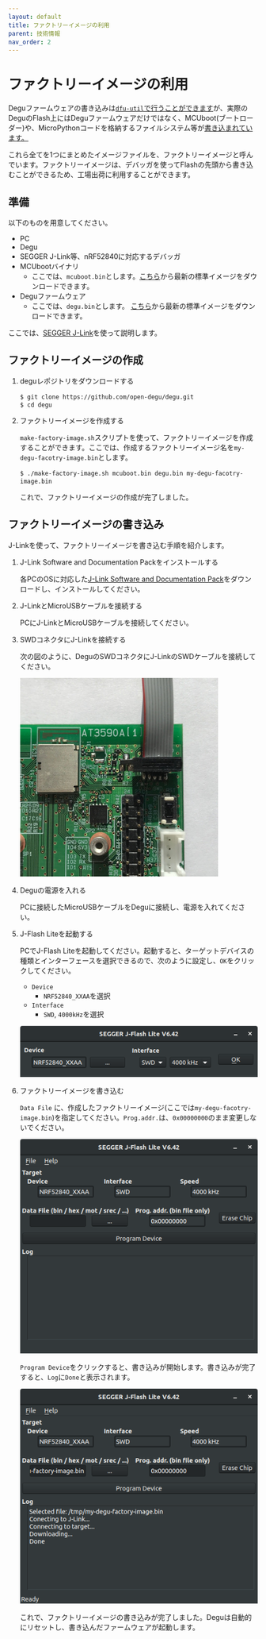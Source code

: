 ```yaml
---
layout: default
title: ファクトリーイメージの利用
parent: 技術情報
nav_order: 2
---
```


# ファクトリーイメージの利用

Deguファームウェアの書き込みは[`dfu-util`で行うことができます](../user_manual/20_software_update.md)が、実際のDeguのFlash上にはDeguファームウェアだけではなく、MCUboot(ブートローダー)や、MicroPythonコードを格納するファイルシステム等が[書き込まれています。](flash_memory_map.md)

これら全てを1つにまとめたイメージファイルを、ファクトリーイメージと呼んでいます。ファクトリーイメージは、デバッガを使ってFlashの先頭から書き込むことができるため、工場出荷に利用することができます。

## 準備

以下のものを用意してください。

* PC
* Degu
* SEGGER J-Link等、nRF52840に対応するデバッガ
* MCUbootバイナリ
  * ここでは、`mcuboot.bin`とします。[こちら](https://github.com/open-degu/mcuboot/releases)から最新の標準イメージをダウンロードできます。
* Deguファームウェア
  * ここでは、`degu.bin`とします。 [こちら](https://github.com/open-degu/degu/releases)から最新の標準イメージをダウンロードできます。

ここでは、[SEGGER J-Link](https://www.segger.com/products/debug-probes/j-link/)を使って説明します。

## ファクトリーイメージの作成

1. deguレポジトリをダウンロードする

    ```
    $ git clone https://github.com/open-degu/degu.git
    $ cd degu
    ```

1. ファクトリーイメージを作成する

    `make-factory-image.sh`スクリプトを使って、ファクトリーイメージを作成することができます。ここでは、作成するファクトリーイメージ名を`my-degu-facotry-image.bin`とします。

    ```
    $ ./make-factory-image.sh mcuboot.bin degu.bin my-degu-facotry-image.bin
    ```

    これで、ファクトリーイメージの作成が完了しました。

## ファクトリーイメージの書き込み

J-Linkを使って、ファクトリーイメージを書き込む手順を紹介します。

1. J-Link Software and Documentation Packをインストールする

    各PCのOSに対応した[J-Link Software and Documentation Pack](https://www.segger.com/downloads/jlink/#J-LinkSoftwareAndDocumentationPack)をダウンロードし、インストールしてください。

1. J-LinkとMicroUSBケーブルを接続する

    PCにJ-LinkとMicroUSBケーブルを接続してください。

1. SWDコネクタにJ-Linkを接続する

    次の図のように、DeguのSWDコネクタにJ-LinkのSWDケーブルを接続してください。

    ![connect-swd](images/connect_swd.jpg)

1. Deguの電源を入れる

    PCに接続したMicroUSBケーブルをDeguに接続し、電源を入れてください。

1. J-Flash Liteを起動する

    PCでJ-Flash Liteを起動してください。起動すると、ターゲットデバイスの種類とインターフェースを選択できるので、次のように設定し、`OK`をクリックしてください。

    * `Device`
      * `NRF52840_XXAA`を選択
    * `Interface`
      * `SWD`, `4000kHz`を選択

    ![jflash-select](images/jflash_select.png)

1. ファクトリーイメージを書き込む

    `Data File` に、作成したファクトリーイメージ(ここでは`my-degu-facotry-image.bin`)を指定してください。`Prog.addr.`は、`0x00000000`のまま変更しないでください。

    ![jflash-ui](images/jflash_ui.png)

    `Program Device`をクリックすると、書き込みが開始します。書き込みが完了すると、`Log`に`Done`と表示されます。

    ![jflash-write](images/jflash_write.png)

    これで、ファクトリーイメージの書き込みが完了しました。Deguは自動的にリセットし、書き込んだファームウェアが起動します。
